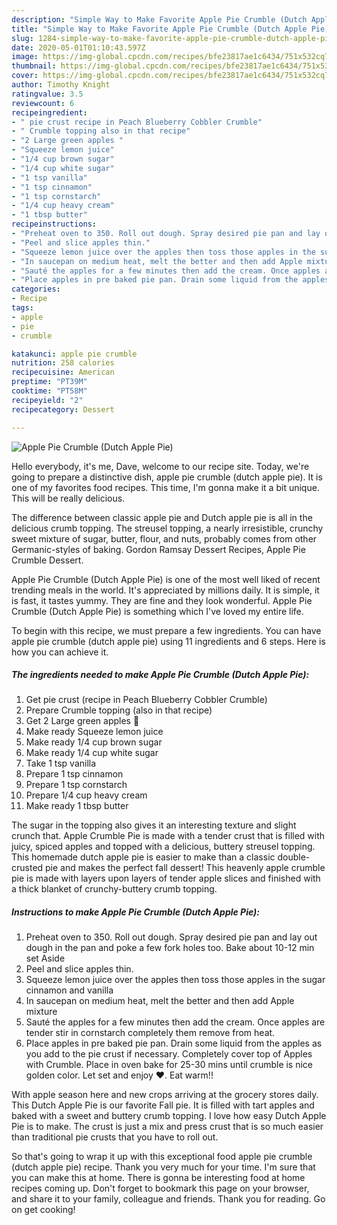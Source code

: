 ```yaml
---
description: "Simple Way to Make Favorite Apple Pie Crumble (Dutch Apple Pie)"
title: "Simple Way to Make Favorite Apple Pie Crumble (Dutch Apple Pie)"
slug: 1284-simple-way-to-make-favorite-apple-pie-crumble-dutch-apple-pie
date: 2020-05-01T01:10:43.597Z
image: https://img-global.cpcdn.com/recipes/bfe23817ae1c6434/751x532cq70/apple-pie-crumble-dutch-apple-pie-recipe-main-photo.jpg
thumbnail: https://img-global.cpcdn.com/recipes/bfe23817ae1c6434/751x532cq70/apple-pie-crumble-dutch-apple-pie-recipe-main-photo.jpg
cover: https://img-global.cpcdn.com/recipes/bfe23817ae1c6434/751x532cq70/apple-pie-crumble-dutch-apple-pie-recipe-main-photo.jpg
author: Timothy Knight
ratingvalue: 3.5
reviewcount: 6
recipeingredient:
- " pie crust recipe in Peach Blueberry Cobbler Crumble"
- " Crumble topping also in that recipe"
- "2 Large green apples "
- "Squeeze lemon juice"
- "1/4 cup brown sugar"
- "1/4 cup white sugar"
- "1 tsp vanilla"
- "1 tsp cinnamon"
- "1 tsp cornstarch"
- "1/4 cup heavy cream"
- "1 tbsp butter"
recipeinstructions:
- "Preheat oven to 350. Roll out dough. Spray desired pie pan and lay out dough in the pan and poke a few fork holes too. Bake about 10-12 min set Aside"
- "Peel and slice apples thin."
- "Squeeze lemon juice over the apples then toss those apples in the sugar cinnamon and vanilla"
- "In saucepan on medium heat, melt the better and then add Apple mixture"
- "Sauté the apples for a few minutes then add the cream. Once apples are tender stir in cornstarch completely them remove from heat."
- "Place apples in pre baked pie pan. Drain some liquid from the apples as you add to the pie crust if necessary. Completely cover top of Apples with Crumble. Place in oven bake for 25-30 mins until crumble is nice golden color. Let set and enjoy ❤️. Eat warm!!"
categories:
- Recipe
tags:
- apple
- pie
- crumble

katakunci: apple pie crumble 
nutrition: 258 calories
recipecuisine: American
preptime: "PT39M"
cooktime: "PT58M"
recipeyield: "2"
recipecategory: Dessert

---
```



![Apple Pie Crumble (Dutch Apple Pie)](https://img-global.cpcdn.com/recipes/bfe23817ae1c6434/751x532cq70/apple-pie-crumble-dutch-apple-pie-recipe-main-photo.jpg)

Hello everybody, it's me, Dave, welcome to our recipe site. Today, we're going to prepare a distinctive dish, apple pie crumble (dutch apple pie). It is one of my favorites food recipes. This time, I'm gonna make it a bit unique. This will be really delicious.

The difference between classic apple pie and Dutch apple pie is all in the delicious crumb topping. The streusel topping, a nearly irresistible, crunchy sweet mixture of sugar, butter, flour, and nuts, probably comes from other Germanic-styles of baking. Gordon Ramsay Dessert Recipes, Apple Pie Crumble Dessert.

Apple Pie Crumble (Dutch Apple Pie) is one of the most well liked of recent trending meals in the world. It's appreciated by millions daily. It is simple, it is fast, it tastes yummy. They are fine and they look wonderful. Apple Pie Crumble (Dutch Apple Pie) is something which I've loved my entire life.


To begin with this recipe, we must prepare a few ingredients. You can have apple pie crumble (dutch apple pie) using 11 ingredients and 6 steps. Here is how you can achieve it.

<!--inarticleads1-->

##### The ingredients needed to make Apple Pie Crumble (Dutch Apple Pie):

1. Get  pie crust (recipe in Peach Blueberry Cobbler Crumble)
1. Prepare  Crumble topping (also in that recipe)
1. Get 2 Large green apples 🍏
1. Make ready Squeeze lemon juice
1. Make ready 1/4 cup brown sugar
1. Make ready 1/4 cup white sugar
1. Take 1 tsp vanilla
1. Prepare 1 tsp cinnamon
1. Prepare 1 tsp cornstarch
1. Prepare 1/4 cup heavy cream
1. Make ready 1 tbsp butter


The sugar in the topping also gives it an interesting texture and slight crunch that. Apple Crumble Pie is made with a tender crust that is filled with juicy, spiced apples and topped with a delicious, buttery streusel topping. This homemade dutch apple pie is easier to make than a classic double-crusted pie and makes the perfect fall dessert! This heavenly apple crumble pie is made with layers upon layers of tender apple slices and finished with a thick blanket of crunchy-buttery crumb topping. 

<!--inarticleads2-->

##### Instructions to make Apple Pie Crumble (Dutch Apple Pie):

1. Preheat oven to 350. Roll out dough. Spray desired pie pan and lay out dough in the pan and poke a few fork holes too. Bake about 10-12 min set Aside
1. Peel and slice apples thin.
1. Squeeze lemon juice over the apples then toss those apples in the sugar cinnamon and vanilla
1. In saucepan on medium heat, melt the better and then add Apple mixture
1. Sauté the apples for a few minutes then add the cream. Once apples are tender stir in cornstarch completely them remove from heat.
1. Place apples in pre baked pie pan. Drain some liquid from the apples as you add to the pie crust if necessary. Completely cover top of Apples with Crumble. Place in oven bake for 25-30 mins until crumble is nice golden color. Let set and enjoy ❤️. Eat warm!!


With apple season here and new crops arriving at the grocery stores daily. This Dutch Apple Pie is our favorite Fall pie. It is filled with tart apples and baked with a sweet and buttery crumb topping. I love how easy Dutch Apple Pie is to make. The crust is just a mix and press crust that is so much easier than traditional pie crusts that you have to roll out. 

So that's going to wrap it up with this exceptional food apple pie crumble (dutch apple pie) recipe. Thank you very much for your time. I'm sure that you can make this at home. There is gonna be interesting food at home recipes coming up. Don't forget to bookmark this page on your browser, and share it to your family, colleague and friends. Thank you for reading. Go on get cooking!
